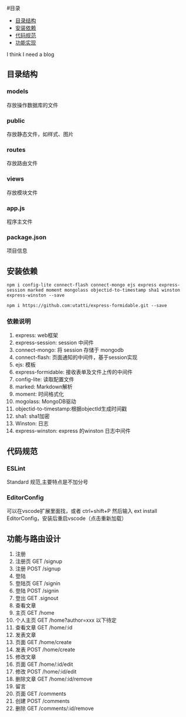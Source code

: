 
#目录
- [目录结构](#目录结构)
- [安装依赖](#安装依赖)
- [代码规范](#代码规范)
- [功能实现](#功能与路由设计)

I think I need a blog

## 目录结构

### models
存放操作数据库的文件
### public
存放静态文件，如样式、图片
### routes
存放路由文件
### views
存放模块文件
### app.js
程序主文件
### package.json
项目信息

## 安装依赖
```
npm i config-lite connect-flash connect-mongo ejs express express-session marked moment mongolass objectid-to-timestamp sha1 winston express-winston --save

npm i https://github.com:utatti/express-formidable.git --save
```
### 依赖说明
1. express: web框架
2. express-session: session 中间件
3. connect-mongo: 将 session 存储于 mongodb
4. connect-flash: 页面通知的中间件，基于session实现
5. ejs: 模板
6. express-formidable: 接收表单及文件上传的中间件
7. config-lite: 读取配置文件
8. marked: Markdown解析
9. moment: 时间格式化
10. mogolass: MongoDB驱动
11. objectid-to-timestamp:根据objectId生成时间戳
12. sha1: sha1加密
13. Winston: 日志
14. express-winston: express 的winston 日志中间件

## 代码规范
### ESLint
Standard 规范,主要特点是不加分号
### EditorConfig
可以在vscode扩展里面找，或者 ctrl+shift+P 然后输入 ext install EditorConfig，安装后重启vscode（点击重新加载）

## 功能与路由设计

1. 注册
  1. 注册页 GET  /signup
  2. 注册  POST /signup
2. 登陆
  1. 登陆页 GET /signin
  2. 登陆  POST /signin
3. 登出  GET .signout
4. 查看文章
  1. 主页  GET /home
  2. 个人主页 GET /home?author=xxx   以下待定
  3. 查看文章 GET /home/:id
5. 发表文章
  1. 页面  GET /home/create
  2. 发表 POST /home/create
6. 修改文章
  1. 页面  GET /home/:id/edit
  2. 修改 POST /home/:id/edit
7. 删除文章 GET /home/:id/remove
8. 留言
  1. 页面  GET /comments
  2. 创建 POST /comments
  3. 删除  GET /comments/:id/remove
